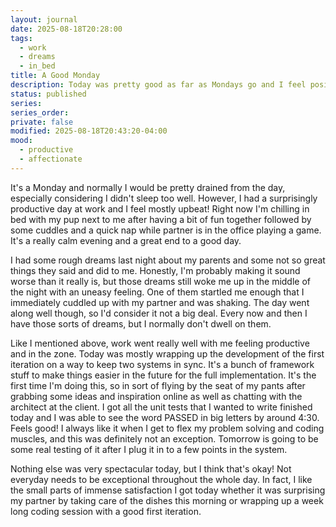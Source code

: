 ```yaml
---
layout: journal
date: 2025-08-18T20:28:00
tags:
  - work
  - dreams
  - in_bed
title: A Good Monday
description: Today was pretty good as far as Mondays go and I feel positive about the work I got done desite a rough start to the morning with bad dreams.
status: published
series: 
series_order: 
private: false
modified: 2025-08-18T20:43:20-04:00
mood:
  - productive
  - affectionate
---
```

It's a Monday and normally I would be pretty drained from the day, especially considering I didn't sleep too well. However, I had a surprisingly productive day at work and I feel mostly upbeat! Right now I'm chilling in bed with my pup next to me after having a bit of fun together followed by some cuddles and a quick nap while partner is in the office playing a game. It's a really calm evening and a great end to a good day.

I had some rough dreams last night about my parents and some not so great things they said and did to me. Honestly, I'm probably making it sound worse than it really is, but those dreams still woke me up in the middle of the night with an uneasy feeling. One of them startled me enough that I immediately cuddled up with my partner and was shaking. The day went along well though, so I'd consider it not a big deal. Every now and then I have those sorts of dreams, but I normally don't dwell on them.

Like I mentioned above, work went really well with me feeling productive and in the zone. Today was mostly wrapping up the development of the first iteration on a way to keep two systems in sync. It's a bunch of framework stuff to make things easier in the future for the full implementation. It's the first time I'm doing this, so in sort of flying by the seat of my pants after grabbing some ideas and inspiration online as well as chatting with the architect at the client. I got all the unit tests that I wanted to write finished today and I was able to see the word PASSED in big letters by around 4:30. Feels good! I always like it when I get to flex my problem solving and coding muscles, and this was definitely not an exception. Tomorrow is going to be some real testing of it after I plug it in to a few points in the system.

Nothing else was very spectacular today, but I think that's okay! Not everyday needs to be exceptional throughout the whole day. In fact, I like the small parts of immense satisfaction I got today whether it was surprising my partner by taking care of the dishes this morning or wrapping up a week long coding session with a good first iteration.